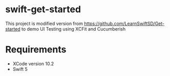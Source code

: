 # swift-get-started
This project is modified version from https://github.com/LearnSwiftSD/Get-started to demo UI Testing using XCFit and Cucumberish

# Requirements
- XCode version 10.2
- Swift 5